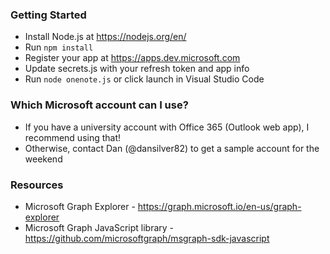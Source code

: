 ### Getting Started
* Install Node.js at https://nodejs.org/en/
* Run `npm install`
* Register your app at https://apps.dev.microsoft.com
* Update secrets.js with your refresh token and app info
* Run `node onenote.js` or click launch in Visual Studio Code


### Which Microsoft account can I use?
* If you have a university account with Office 365 (Outlook web app), I recommend using that!
* Otherwise, contact Dan (@dansilver82) to get a sample account for the weekend

### Resources
* Microsoft Graph Explorer - https://graph.microsoft.io/en-us/graph-explorer
* Microsoft Graph JavaScript library - https://github.com/microsoftgraph/msgraph-sdk-javascript